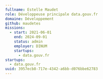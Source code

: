 ```yaml
---
fullname: Estelle Maudet
role: Développeuse principale data.gouv.fr
domaine: Développement
github: maudetes
missions:
  - start: 2021-06-01
    end: 2024-09-01
    status: admin
    employer: DINUM
    startups:
      - data.gouv.fr
startups:
  - data.gouv.fr
uuid: 3957ecb8-717e-4342-a6bb-d076bbe62783
---
```


